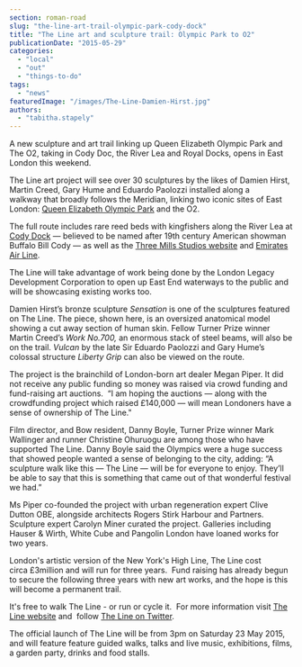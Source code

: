```yaml
---
section: roman-road
slug: "the-line-art-trail-olympic-park-cody-dock"
title: "The Line art and sculpture trail: Olympic Park to O2"
publicationDate: "2015-05-29"
categories: 
  - "local"
  - "out"
  - "things-to-do"
tags: 
  - "news"
featuredImage: "/images/The-Line-Damien-Hirst.jpg"
authors: 
  - "tabitha.stapely"
---
```


A new sculpture and art trail linking up Queen Elizabeth Olympic Park and The O2, taking in Cody Doc, the River Lea and Royal Docks, opens in East London this weekend.

The Line art project will see over 30 sculptures by the likes of Damien Hirst, Martin Creed, Gary Hume and Eduardo Paolozzi installed along a walkway that broadly follows the Meridian, linking two iconic sites of East London: [Queen Elizabeth Olympic Park](https://queenelizabetholympicpark.co.uk/) and the O2.

The full route includes rare reed beds with kingfishers along the River Lea at [Cody Dock](https://www.facebook.com/CodyDock) — believed to be named after 19th century American showman Buffalo Bill Cody — as well as the [Three Mills Studios website](https://www.google.co.uk/url?sa=t&rct=j&q=&esrc=s&source=web&cd=1&cad=rja&uact=8&ved=0CCQQFjAA&url=http%3A%2F%2Fwww.3mills.com%2F&ei=ZXJbVbuuDsiPU8q_gZAM&usg=AFQjCNHBSQ5L7GxlqakJtGwC9SxCoVgkUg&sig2=pAGgYAFmBMHf234MqQaAww) and [Emirates Air Line](https://www.emiratesairline.co.uk/).

The Line will take advantage of work being done by the London Legacy Development Corporation to open up East End waterways to the public and will be showcasing existing works too.

Damien Hirst’s bronze sculpture _Sensation_ is one of the sculptures featured on The Line. The piece, shown here, is an oversized anatomical model showing a cut away section of human skin. Fellow Turner Prize winner Martin Creed’s _Work No.700,_ an enormous stack of steel beams, will also be on the trail. _Vulcan_ by the late Sir Eduardo Paolozzi and Gary Hume’s colossal structure _Liberty Grip_ can also be viewed on the route.

The project is the brainchild of London-born art dealer Megan Piper. It did not receive any public funding so money was raised via crowd funding and fund-raising art auctions.  “I am hoping the auctions — along with the crowdfunding project which raised £140,000 — will mean Londoners have a sense of ownership of The Line."

Film director, and Bow resident, Danny Boyle, Turner Prize winner Mark Wallinger and runner Christine Ohuruogu are among those who have supported The Line. Danny Boyle said the Olympics were a huge success that showed people wanted a sense of belonging to the city, adding: “A sculpture walk like this — The Line — will be for everyone to enjoy. They’ll be able to say that this is something that came out of that wonderful festival we had.”

Ms Piper co-founded the project with urban regeneration expert Clive Dutton OBE, alongside architects Rogers Stirk Harbour and Partners. Sculpture expert Carolyn Miner curated the project. Galleries including Hauser & Wirth, White Cube and Pangolin London have loaned works for two years.

London's artistic version of the New York's High Line, The Line cost circa £3million and will run for three years.  Fund raising has already begun to secure the following three years with new art works, and the hope is this will become a permanent trail.

It's free to walk The Line - or run or cycle it.  For more information visit [The Line website](https://the-line.org/) and  follow [The Line on Twitter](https://twitter.com/TheLineLondon).

The official launch of The Line will be from 3pm on Saturday 23 May 2015, and will feature feature guided walks, talks and live music, exhibitions, films, a garden party, drinks and food stalls.


